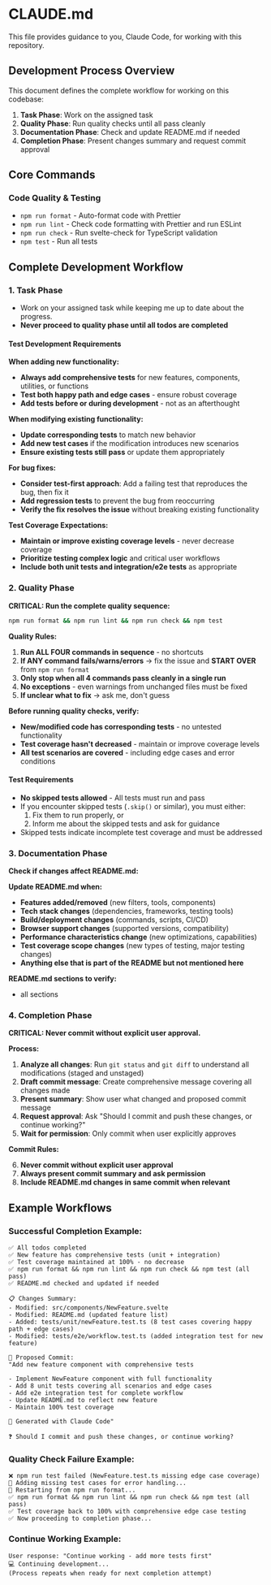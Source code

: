 # CLAUDE.md

This file provides guidance to you, Claude Code, for working with this repository.

## Development Process Overview

This document defines the complete workflow for working on this codebase:

1. **Task Phase**: Work on the assigned task
2. **Quality Phase**: Run quality checks until all pass cleanly
3. **Documentation Phase**: Check and update README.md if needed
4. **Completion Phase**: Present changes summary and request commit approval

## Core Commands

### Code Quality & Testing

- `npm run format` - Auto-format code with Prettier
- `npm run lint` - Check code formatting with Prettier and run ESLint
- `npm run check` - Run svelte-check for TypeScript validation
- `npm test` - Run all tests

## Complete Development Workflow

### 1. Task Phase

- Work on your assigned task while keeping me up to date about the progress.
- **Never proceed to quality phase until all todos are completed**

#### Test Development Requirements

**When adding new functionality:**

- **Always add comprehensive tests** for new features, components, utilities, or functions
- **Test both happy path and edge cases** - ensure robust coverage
- **Add tests before or during development** - not as an afterthought

**When modifying existing functionality:**

- **Update corresponding tests** to match new behavior
- **Add new test cases** if the modification introduces new scenarios
- **Ensure existing tests still pass** or update them appropriately

**For bug fixes:**

- **Consider test-first approach**: Add a failing test that reproduces the bug, then fix it
- **Add regression tests** to prevent the bug from reoccurring
- **Verify the fix resolves the issue** without breaking existing functionality

**Test Coverage Expectations:**

- **Maintain or improve existing coverage levels** - never decrease coverage
- **Prioritize testing complex logic** and critical user workflows
- **Include both unit tests and integration/e2e tests** as appropriate

### 2. Quality Phase

**CRITICAL: Run the complete quality sequence:**

```bash
npm run format && npm run lint && npm run check && npm test
```

**Quality Rules:**

1. **Run ALL FOUR commands in sequence** - no shortcuts
2. **If ANY command fails/warns/errors** → fix the issue and **START OVER** from `npm run format`
3. **Only stop when all 4 commands pass cleanly in a single run**
4. **No exceptions** - even warnings from unchanged files must be fixed
5. **If unclear what to fix** → ask me, don't guess

**Before running quality checks, verify:**

- **New/modified code has corresponding tests** - no untested functionality
- **Test coverage hasn't decreased** - maintain or improve coverage levels
- **All test scenarios are covered** - including edge cases and error conditions

#### Test Requirements

- **No skipped tests allowed** - All tests must run and pass
- If you encounter skipped tests (`.skip()` or similar), you must either:
  1. Fix them to run properly, or
  2. Inform me about the skipped tests and ask for guidance
- Skipped tests indicate incomplete test coverage and must be addressed

### 3. Documentation Phase

**Check if changes affect README.md:**

**Update README.md when:**

- **Features added/removed** (new filters, tools, components)
- **Tech stack changes** (dependencies, frameworks, testing tools)
- **Build/deployment changes** (commands, scripts, CI/CD)
- **Browser support changes** (supported versions, compatibility)
- **Performance characteristics change** (new optimizations, capabilities)
- **Test coverage scope changes** (new types of testing, major testing changes)
- **Anything else that is part of the README but not mentioned here**

**README.md sections to verify:**

- all sections

### 4. Completion Phase

**CRITICAL: Never commit without explicit user approval.**

**Process:**

1. **Analyze all changes**: Run `git status` and `git diff` to understand all modifications (staged and unstaged)
2. **Draft commit message**: Create comprehensive message covering all changes made
3. **Present summary**: Show user what changed and proposed commit message
4. **Request approval**: Ask "Should I commit and push these changes, or continue working?"
5. **Wait for permission**: Only commit when user explicitly approves

**Commit Rules:**

6. **Never commit without explicit user approval**
7. **Always present commit summary and ask permission**
8. **Include README.md changes in same commit when relevant**

## Example Workflows

### Successful Completion Example:

```
✅ All todos completed
✅ New feature has comprehensive tests (unit + integration)
✅ Test coverage maintained at 100% - no decrease
✅ npm run format && npm run lint && npm run check && npm test (all pass)
✅ README.md checked and updated if needed

📋 Changes Summary:
- Modified: src/components/NewFeature.svelte
- Modified: README.md (updated feature list)
- Added: tests/unit/newFeature.test.ts (8 test cases covering happy path + edge cases)
- Modified: tests/e2e/workflow.test.ts (added integration test for new feature)

🎯 Proposed Commit:
"Add new feature component with comprehensive tests

- Implement NewFeature component with full functionality
- Add 8 unit tests covering all scenarios and edge cases
- Add e2e integration test for complete workflow
- Update README.md to reflect new feature
- Maintain 100% test coverage

🤖 Generated with Claude Code"

❓ Should I commit and push these changes, or continue working?
```

### Quality Check Failure Example:

```
❌ npm run test failed (NewFeature.test.ts missing edge case coverage)
🔄 Adding missing test cases for error handling...
🔄 Restarting from npm run format...
✅ npm run format && npm run lint && npm run check && npm test (all pass)
✅ Test coverage back to 100% with comprehensive edge case testing
✅ Now proceeding to completion phase...
```

### Continue Working Example:

```
User response: "Continue working - add more tests first"
💻 Continuing development...
(Process repeats when ready for next completion attempt)
```
